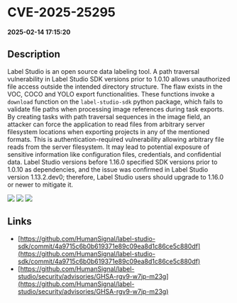 # CVE-2025-25295

**2025-02-14 17:15:20**

## Description
Label Studio is an open source data labeling tool. A path traversal vulnerability in Label Studio SDK versions prior to 1.0.10 allows unauthorized file access outside the intended directory structure. The flaw exists in the VOC, COCO and YOLO export functionalities. These functions invoke a `download` function on the `label-studio-sdk` python package, which fails to validate file paths when processing image references during task exports. By creating tasks with path traversal sequences in the image field, an attacker can force the application to read files from arbitrary server filesystem locations when exporting projects in any of the mentioned formats. This is authentication-required vulnerability allowing arbitrary file reads from the server filesystem. It may lead to potential exposure of sensitive information like configuration files, credentials, and confidential data. Label Studio versions before 1.16.0 specified SDK versions prior to 1.0.10 as dependencies, and the issue was confirmed in Label Studio version 1.13.2.dev0; therefore, Label Studio users should upgrade to 1.16.0 or newer to mitigate it.

![](https://img.shields.io/static/v1?label=Score&message=8.7&color=red)
![](https://img.shields.io/static/v1?label=Severity&message=HIGH&color=red)
![](https://img.shields.io/static/v1?label=CWE&message=Traversal&color=green)

## Links
- [https://github.com/HumanSignal/label-studio-sdk/commit/4a9715c6b0b619371e89c09ea8d1c86ce5c880df](https://github.com/HumanSignal/label-studio-sdk/commit/4a9715c6b0b619371e89c09ea8d1c86ce5c880df)
- [https://github.com/HumanSignal/label-studio/security/advisories/GHSA-rgv9-w7jp-m23g](https://github.com/HumanSignal/label-studio/security/advisories/GHSA-rgv9-w7jp-m23g)
